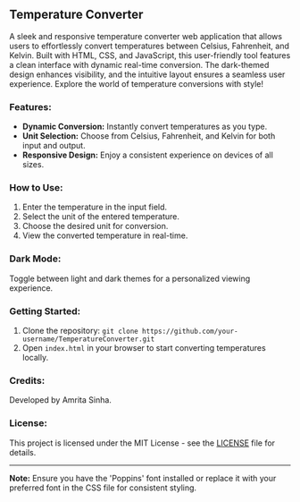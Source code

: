## Temperature Converter

A sleek and responsive temperature converter web application that allows users to effortlessly convert temperatures between Celsius, Fahrenheit, and Kelvin. Built with HTML, CSS, and JavaScript, this user-friendly tool features a clean interface with dynamic real-time conversion. The dark-themed design enhances visibility, and the intuitive layout ensures a seamless user experience. Explore the world of temperature conversions with style!

### Features:
- **Dynamic Conversion:** Instantly convert temperatures as you type.
- **Unit Selection:** Choose from Celsius, Fahrenheit, and Kelvin for both input and output.
- **Responsive Design:** Enjoy a consistent experience on devices of all sizes.

### How to Use:
1. Enter the temperature in the input field.
2. Select the unit of the entered temperature.
3. Choose the desired unit for conversion.
4. View the converted temperature in real-time.

### Dark Mode:
Toggle between light and dark themes for a personalized viewing experience.

### Getting Started:
1. Clone the repository: `git clone https://github.com/your-username/TemperatureConverter.git`
2. Open `index.html` in your browser to start converting temperatures locally.

### Credits:
Developed by Amrita Sinha.

### License:
This project is licensed under the MIT License - see the [LICENSE](LICENSE) file for details.

---

**Note:** Ensure you have the 'Poppins' font installed or replace it with your preferred font in the CSS file for consistent styling.
